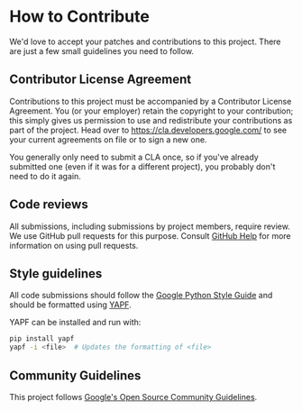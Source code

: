# How to Contribute

We'd love to accept your patches and contributions to this project. There are
just a few small guidelines you need to follow.

## Contributor License Agreement

Contributions to this project must be accompanied by a Contributor License
Agreement. You (or your employer) retain the copyright to your contribution;
this simply gives us permission to use and redistribute your contributions as
part of the project. Head over to <https://cla.developers.google.com/> to see
your current agreements on file or to sign a new one.

You generally only need to submit a CLA once, so if you've already submitted one
(even if it was for a different project), you probably don't need to do it
again.

## Code reviews

All submissions, including submissions by project members, require review. We
use GitHub pull requests for this purpose. Consult
[GitHub Help](https://help.github.com/articles/about-pull-requests/) for more
information on using pull requests.

## Style guidelines

All code submissions should follow the [Google Python Style Guide](https://github.com/google/styleguide/blob/gh-pages/pyguide.md) and should
be formatted using [YAPF](https://github.com/google/yapf).

YAPF can be installed and run with:

```bash
pip install yapf
yapf -i <file>  # Updates the formatting of <file>
```

## Community Guidelines

This project follows
[Google's Open Source Community Guidelines](https://opensource.google.com/conduct/).
